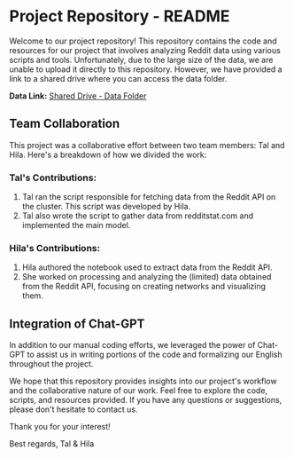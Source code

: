# Project Repository - README

Welcome to our project repository! This repository contains the code and resources for our project that involves analyzing Reddit data using various scripts and tools. Unfortunately, due to the large size of the data, we are unable to upload it directly to this repository. However, we have provided a link to a shared drive where you can access the data folder.

**Data Link:** [Shared Drive - Data Folder]([[link-to-your-shared-drive](https://drive.google.com/drive/folders/1Nm5clHN4_aVKseSaNxP8u6N_Ufjz5c_1?usp=sharing)](https://drive.google.com/drive/folders/1Nm5clHN4_aVKseSaNxP8u6N_Ufjz5c_1?usp=sharing))

## Team Collaboration

This project was a collaborative effort between two team members: Tal and Hila. Here's a breakdown of how we divided the work:

### Tal's Contributions:
1. Tal ran the script responsible for fetching data from the Reddit API on the cluster. This script was developed by Hila.
2. Tal also wrote the script to gather data from redditstat.com and implemented the main model.

### Hila's Contributions:
1. Hila authored the notebook used to extract data from the Reddit API.
2. She worked on processing and analyzing the (limited) data obtained from the Reddit API, focusing on creating networks and visualizing them.

## Integration of Chat-GPT

In addition to our manual coding efforts, we leveraged the power of Chat-GPT to assist us in writing portions of the code and formalizing our English throughout the project.

We hope that this repository provides insights into our project's workflow and the collaborative nature of our work. Feel free to explore the code, scripts, and resources provided. If you have any questions or suggestions, please don't hesitate to contact us.

Thank you for your interest!

Best regards,
Tal & Hila
